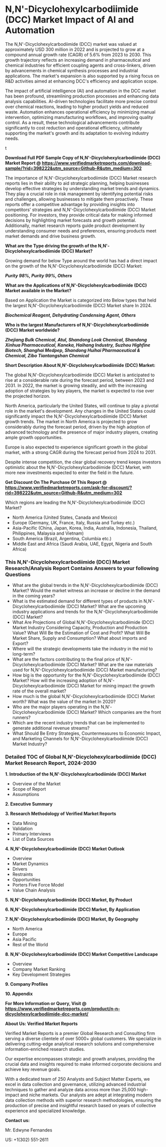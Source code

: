 <meta name="title" content="Global N,N'-Dicyclohexylcarbodiimide (DCC) Market Impact of AI and Automation"><meta name="description" content="The N,N'-Dicyclohexylcarbodiimide (DCC) market was valued at approximately USD 300 million in 2022 and is projected to grow at a compound annual growth rate (CAGR) of "><meta name="title" content="N,N'-Dicyclohexylcarbodiimide (DCC) Market Size, Share, Scope, Trends, Growth, Opportunities, Analysis, Forecast"><h1>N,N'-Dicyclohexylcarbodiimide (DCC) Market Impact of AI and Automation</h1><p>The N,N'-Dicyclohexylcarbodiimide (DCC) market was valued at approximately USD 300 million in 2022 and is projected to grow at a compound annual growth rate (CAGR) of 5.6% from 2023 to 2030. This growth trajectory reflects an increasing demand in pharmaceutical and chemical industries for efficient coupling agents and cross-linkers, driven by advancements in chemical synthesis processes and industrial applications. The market's expansion is also supported by a rising focus on R&D activities aimed at enhancing DCC's efficiency and application scope.</p><p>The impact of artificial intelligence (AI) and automation in the DCC market has been profound, streamlining production processes and enhancing data analysis capabilities. AI-driven technologies facilitate more precise control over chemical reactions, leading to higher product yields and reduced waste. Automation enhances operational efficiency by minimizing manual intervention, optimizing manufacturing workflows, and improving quality control. As a result, these technological advancements contribute significantly to cost reduction and operational efficiency, ultimately supporting the market's growth and its adaptation to evolving industry needs.</p>t</p><p id="" class=""><strong>Download Full PDF Sample Copy of N,N'-Dicyclohexylcarbodiimide (DCC) Market Report @ <a href="https://www.verifiedmarketreports.com/download-sample/?rid=398222&utm_source=Github-R&utm_medium=302" target="_blank">https://www.verifiedmarketreports.com/download-sample/?rid=398222&utm_source=Github-R&utm_medium=302</a></strong></p><p>The importance of&nbsp;N,N'-Dicyclohexylcarbodiimide (DCC) Market research reports lies in their ability to aid strategic planning, helping businesses develop effective strategies by understanding market trends and dynamics. They play a crucial role in risk management by identifying potential risks and challenges, allowing businesses to mitigate them proactively. These reports offer a competitive advantage by providing insights into competitors' strategies and N,N'-Dicyclohexylcarbodiimide (DCC) Market positioning. For investors, they provide critical data for making informed decisions by highlighting market forecasts and growth potential. Additionally, market research reports guide product development by understanding consumer needs and preferences, ensuring products meet market demands and drive business growth.</p><p><strong>What are the&nbsp;Type driving the growth of the N,N'-Dicyclohexylcarbodiimide (DCC) Market?</strong></p><p id="" class="">Growing demand for below Type around the world has had a direct impact on the growth of the N,N'-Dicyclohexylcarbodiimide (DCC) Market:</p><em><strong>Purity 98%, Purity 99%, Others</strong></em></p><strong>What are the&nbsp;Applications&nbsp;of N,N'-Dicyclohexylcarbodiimide (DCC) Market available in the Market?</strong></p><p id="" class="">Based on Application the Market is categorized into Below types that held the largest N,N'-Dicyclohexylcarbodiimide (DCC) Market share In 2024.</p><em><strong>Biochemical Reagent, Dehydrating Condensing Agent, Others</strong></em></p><strong>Who is the largest Manufacturers of N,N'-Dicyclohexylcarbodiimide (DCC) Market worldwide?</strong></p><p><em><strong>Zhejiang Bulk Chemical, Atul, Shandong Look Chemical, Shandong Xinhua Pharmaceutical, Kaneka, Haihang Industry, Suzhou Highfine Biotech, Shanghai Medpep, Shandong Huihai Pharmaceutical & Chemical, Zibo Tiantangshan Chemical</strong></em></p><p id="" class=""><strong>Short Description About N,N'-Dicyclohexylcarbodiimide (DCC) Market:</strong></p><p>The global N,N'-Dicyclohexylcarbodiimide (DCC) Market is anticipated to rise at a considerable rate during the forecast period, between 2023 and 2031. In 2022, the market is growing steadily, and with the increasing adoption of strategies by key players, the market is expected to rise over the projected horizon.</p><p>North America, particularly the United States, will continue to play a pivotal role in the market's development. Any changes in the United States could significantly impact the N,N'-Dicyclohexylcarbodiimide (DCC) Market growth trends. The market in North America is projected to grow considerably during the forecast period, driven by the high adoption of advanced technology and the presence of major industry players, creating ample growth opportunities.</p><p>Europe is also expected to experience significant growth in the global market, with a strong CAGR during the forecast period from 2024 to 2031.</p><p>Despite intense competition, the clear global recovery trend keeps investors optimistic about the N,N'-Dicyclohexylcarbodiimide (DCC) Market, with more new investments expected to enter the field in the future.</p><p id="" class=""><strong>Get Discount On The Purchase Of This Report @ <a href="https://www.verifiedmarketreports.com/ask-for-discount/?rid=398222&utm_source=Github-R&utm_medium=302" target="_blank">https://www.verifiedmarketreports.com/ask-for-discount/?rid=398222&utm_source=Github-R&utm_medium=302</a></strong></p>Which regions are leading the N,N'-Dicyclohexylcarbodiimide (DCC) Market?</p><ul><li>North America (United States, Canada and Mexico)</li><li>Europe (Germany, UK, France, Italy, Russia and Turkey etc.)</li><li>Asia-Pacific (China, Japan, Korea, India, Australia, Indonesia, Thailand, Philippines, Malaysia and Vietnam)</li><li>South America (Brazil, Argentina, Columbia etc.)</li><li>Middle East and Africa (Saudi Arabia, UAE, Egypt, Nigeria and South Africa)</li></ul><h3 id="" class="">This N,N'-Dicyclohexylcarbodiimide (DCC) Market Research/Analysis Report Contains Answers to your following Questions</h3><ul><li>What are the global trends in the N,N'-Dicyclohexylcarbodiimide (DCC) Market? Would the market witness an increase or decline in the demand in the coming years?</li><li>What is the estimated demand for different types of products in N,N'-Dicyclohexylcarbodiimide (DCC) Market? What are the upcoming industry applications and trends for the N,N'-Dicyclohexylcarbodiimide (DCC) Market?</li><li>What Are Projections of Global N,N'-Dicyclohexylcarbodiimide (DCC) Market Industry Considering Capacity, Production and Production Value? What Will Be the Estimation of Cost and Profit? What Will Be Market Share, Supply and Consumption? What about imports and Export?</li><li>Where will the strategic developments take the industry in the mid to long-term?</li><li>What are the factors contributing to the final price of N,N'-Dicyclohexylcarbodiimide (DCC) Market? What are the raw materials used for N,N'-Dicyclohexylcarbodiimide (DCC) Market manufacturing?</li><li>How big is the opportunity for the N,N'-Dicyclohexylcarbodiimide (DCC) Market? How will the increasing adoption of N,N'-Dicyclohexylcarbodiimide (DCC) Market for mining impact the growth rate of the overall market?</li><li>How much is the global N,N'-Dicyclohexylcarbodiimide (DCC) Market worth? What was the value of the market In 2020?</li><li>Who are the major players operating in the N,N'-Dicyclohexylcarbodiimide (DCC) Market? Which companies are the front runners?</li><li>Which are the recent industry trends that can be implemented to generate additional revenue streams?</li><li>What Should Be Entry Strategies, Countermeasures to Economic Impact, and Marketing Channels for N,N'-Dicyclohexylcarbodiimide (DCC) Market Industry?</li></ul><h3 id="" class="">Detailed TOC of Global N,N'-Dicyclohexylcarbodiimide (DCC) Market Research Report, 2024-2030</h3><p id="" class=""><strong>1. Introduction of the N,N'-Dicyclohexylcarbodiimide (DCC) Market</strong></p><ul><li>Overview of the Market</li><li>Scope of Report</li><li>Assumptions</li></ul><p id="" class=""><strong>2. Executive Summary</strong></p><p id="" class=""><strong>3. Research Methodology of Verified Market Reports</strong></p><ul><li>Data Mining</li><li>Validation</li><li>Primary Interviews</li><li>List of Data Sources</li></ul><p id="" class=""><strong>4. N,N'-Dicyclohexylcarbodiimide (DCC) Market Outlook</strong></p><ul><li>Overview</li><li>Market Dynamics</li><li>Drivers</li><li>Restraints</li><li>Opportunities</li><li>Porters Five Force Model</li><li>Value Chain Analysis</li></ul><p id="" class=""><strong>5. N,N'-Dicyclohexylcarbodiimide (DCC) Market, By Product</strong></p><p id="" class=""><strong>6. N,N'-Dicyclohexylcarbodiimide (DCC) Market, By Application</strong></p><p id="" class=""><strong>7. N,N'-Dicyclohexylcarbodiimide (DCC) Market, By Geography</strong></p><ul><li>North America</li><li>Europe</li><li>Asia Pacific</li><li>Rest of the World</li></ul><p id="" class=""><strong>8. N,N'-Dicyclohexylcarbodiimide (DCC) Market Competitive Landscape</strong></p><ul><li>Overview</li><li>Company Market Ranking</li><li>Key Development Strategies</li></ul><p id="" class=""><strong>9. Company Profiles</strong></p><p id="" class=""><strong>10. Appendix</strong></p><p id="" class=""><strong>For More Information or Query, Visit @ <a href="https://www.verifiedmarketreports.com/product/n-n-dicyclohexylcarbodiimide-dcc-market/" target="_blank">https://www.verifiedmarketreports.com/product/n-n-dicyclohexylcarbodiimide-dcc-market/</a></strong></p><p id="" class=""><strong>About Us: Verified Market Reports</strong></p><p id="" class="">Verified Market Reports is a premier Global Research and Consulting firm serving a diverse clientele of over 5000+ global customers. We specialize in delivering cutting-edge analytical research solutions and comprehensive information-enriched research studies.</p><p id="" class="">Our expertise encompasses strategic and growth analyses, providing the crucial data and insights required to make informed corporate decisions and achieve key revenue goals.</p><p id="" class="">With a dedicated team of 250 Analysts and Subject Matter Experts, we excel in data collection and governance, utilizing advanced industrial techniques to gather and analyze data across more than 25,000 high-impact and niche markets. Our analysts are adept at integrating modern data collection methods with superior research methodologies, ensuring the production of precise and insightful research based on years of collective experience and specialized knowledge.</p><p id="" class=""><strong>Contact us:</strong></p><p id="" class="">Mr. Edwyne Fernandes</p><p id="" class="">US: +1(302) 551-2611</p>